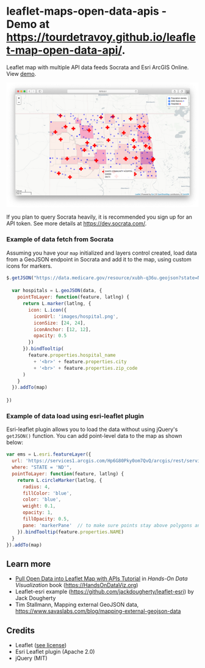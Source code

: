 # leaflet-maps-open-data-apis - Demo at https://tourdetravoy.github.io/leaflet-map-open-data-api/.

Leaflet map with multiple API data feeds Socrata and Esri ArcGIS Online. View [demo](https://handsondataviz.github.io/leaflet-maps-open-data-apis/index.html). 

![Screenshot](images/screenshot.png)

If you plan to query Socrata heavily, it is recommended you sign up for an API token. See more details at https://dev.socrata.com/.

### Example of data fetch from Socrata

Assuming you have your `map` initialized and layers control created, load data from a GeoJSON endpoint in Socrata and add it to the map, using custom icons for markers.

```javascript
$.getJSON("https://data.medicare.gov/resource/xubh-q36u.geojson?state=ND", function(data) {

  var hospitals = L.geoJSON(data, {
    pointToLayer: function(feature, latlng) {
      return L.marker(latlng, {
        icon: L.icon({
          iconUrl: 'images/hospital.png',
          iconSize: [24, 24],
          iconAnchor: [12, 12],
          opacity: 0.5
        })
      }).bindTooltip(
        feature.properties.hospital_name
          + '<br>' + feature.properties.city
          + '<br>' + feature.properties.zip_code
      )
    }
  }).addTo(map)
  
})
```

### Example of data load using esri-leaflet plugin

Esri-leaflet plugin allows you to load the data without using jQuery's `getJSON()` function.
You can add point-level data to the map as shown below:

```javascript
var ems = L.esri.featureLayer({
  url: 'https://services1.arcgis.com/Hp6G80Pky0om7QvQ/arcgis/rest/services/EMS_Stations/FeatureServer/0',
  where: "STATE = 'ND'",
  pointToLayer: function(feature, latlng) {
    return L.circleMarker(latlng, {
      radius: 4,
      fillColor: 'blue',
      color: 'blue',
      weight: 0.1,
      opacity: 1,
      fillOpacity: 0.5,
      pane: 'markerPane'  // to make sure points stay above polygons and remain clickable
    }).bindTooltip(feature.properties.NAME)
  }
}).addTo(map)
```

## Learn more

- [Pull Open Data into Leaflet Map with APIs Tutorial](https://handsondataviz.org/leaflet-maps-open-apis.html) in *Hands-On Data Visualization* book (https://HandsOnDataViz.org)
- Leaflet-esri example (https://github.com/jackdougherty/leaflet-esri) by Jack Dougherty
- Tim Stallmann, Mapping external GeoJSON data, https://www.savaslabs.com/blog/mapping-external-geojson-data

## Credits
* Leaflet ([see license](https://github.com/Leaflet/Leaflet/blob/master/LICENSE))
* Esri Leaflet plugin (Apache 2.0)
* jQuery (MIT)
